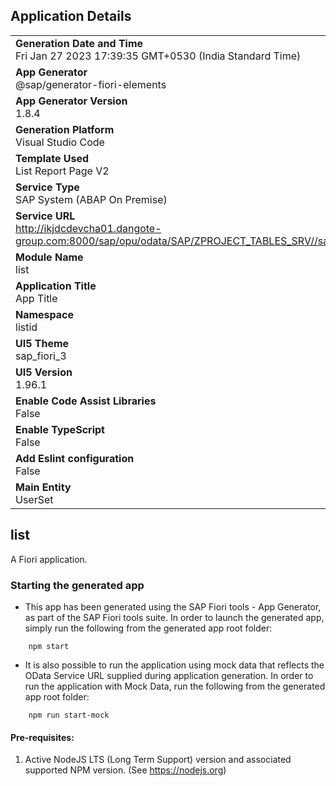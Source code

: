 ## Application Details
|               |
| ------------- |
|**Generation Date and Time**<br>Fri Jan 27 2023 17:39:35 GMT+0530 (India Standard Time)|
|**App Generator**<br>@sap/generator-fiori-elements|
|**App Generator Version**<br>1.8.4|
|**Generation Platform**<br>Visual Studio Code|
|**Template Used**<br>List Report Page V2|
|**Service Type**<br>SAP System (ABAP On Premise)|
|**Service URL**<br>http://ikjdcdevcha01.dangote-group.com:8000/sap/opu/odata/SAP/ZPROJECT_TABLES_SRV//sap/opu/odata/sap/ZPROJECT_TABLES_SRV
|**Module Name**<br>list|
|**Application Title**<br>App Title|
|**Namespace**<br>listid|
|**UI5 Theme**<br>sap_fiori_3|
|**UI5 Version**<br>1.96.1|
|**Enable Code Assist Libraries**<br>False|
|**Enable TypeScript**<br>False|
|**Add Eslint configuration**<br>False|
|**Main Entity**<br>UserSet|

## list

A Fiori application.

### Starting the generated app

-   This app has been generated using the SAP Fiori tools - App Generator, as part of the SAP Fiori tools suite.  In order to launch the generated app, simply run the following from the generated app root folder:

```
    npm start
```

- It is also possible to run the application using mock data that reflects the OData Service URL supplied during application generation.  In order to run the application with Mock Data, run the following from the generated app root folder:

```
    npm run start-mock
```

#### Pre-requisites:

1. Active NodeJS LTS (Long Term Support) version and associated supported NPM version.  (See https://nodejs.org)


